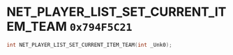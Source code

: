 # NET_PLAYER_LIST_SET_CURRENT_ITEM_TEAM `0x794F5C21`

```cpp
int NET_PLAYER_LIST_SET_CURRENT_ITEM_TEAM(int _Unk0);
```
